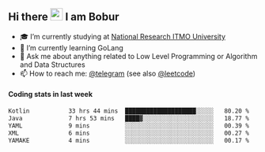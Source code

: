 ## Hi there <img src="https://media.giphy.com/media/hvRJCLFzcasrR4ia7z/giphy.gif" width="25px" height="25px"> I am Bobur

- :mortar_board: I’m currently studying at [National Research ITMO University](https://itmo.ru/)
- :seedling: I’m currently learning GoLang
- :speech_balloon: Ask me about anything related to Low Level Programming or Algorithm and Data Structures
- :mailbox: How to reach me: [@telegram](https://t.me/octoant) (see also [@leetcode](https://leetcode.com/octoant/))    

#### Coding stats in last week

<!--START_SECTION:waka-->

```txt
Kotlin           33 hrs 44 mins  ████████████████████░░░░░   80.20 %
Java             7 hrs 53 mins   ████▓░░░░░░░░░░░░░░░░░░░░   18.77 %
YAML             9 mins          ░░░░░░░░░░░░░░░░░░░░░░░░░   00.39 %
XML              6 mins          ░░░░░░░░░░░░░░░░░░░░░░░░░   00.27 %
YAMAKE           4 mins          ░░░░░░░░░░░░░░░░░░░░░░░░░   00.17 %
```

<!--END_SECTION:waka-->
